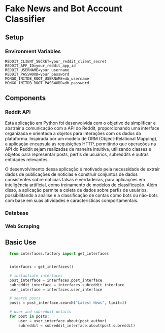 # Fake News and Bot Account Classifier
## Setup

### Environment Variables
```
REDDIT_CLIENT_SECRET=your_reddit_client_secret
REDDIT_APP_ID=your_reddit_app_id
REDDIT_USERNAME=your_username
REDDIT_PASSWORD=your_password
MONGO_INITDB_ROOT_USERNAME=db_username
MONGO_INITDB_ROOT_PASSWORD=db_password
```

## Components
### Reddit API
Esta aplicação em Python foi desenvolvida com o objetivo de simplificar e abstrair a comunicação com a API do Reddit, proporcionando uma interface organizada e orientada a objetos para interações com os dados da plataforma. Inspirada por um modelo de ORM (Object-Relational Mapping), a aplicação encapsula as requisições HTTP, permitindo que operações na API do Reddit sejam realizadas de maneira intuitiva, utilizando classes e objetos para representar posts, perfis de usuários, subreddits e outras entidades relevantes.

O desenvolvimento dessa aplicação é motivado pela necessidade de extrair dados de publicações de notícias e construir conjuntos de dados consistentes sobre notícias falsas e verdadeiras, para aplicações em inteligência artificial, como treinamento de modelos de classificação. Além disso, a aplicação permite a coleta de dados sobre perfis de usuários, possibilitando a análise e a classificação de contas como bots ou não-bots com base em suas atividades e características comportamentais.

### Database
### Web Scraping

## Basic Use
```python
  from interfaces.factory import get_interfaces


  interfaces = get_interfaces()

  # instantiate interfaces
  post_interface = interfaces.post_interface
  subreddit_interface = interfaces.subreddit_interface
  user_interface = interfaces.user_interface

  # search posts
  posts = post_interface.search("Latest News", limit=3)

  # user and subreddit details
  for post in posts:
      user = user_interface.about(post.author)
      subreddit = subreddit_interface.about(post.subreddit)
```
